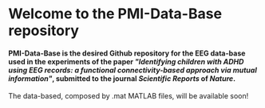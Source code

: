 # Welcome to the PMI-Data-Base repository
#### PMI-Data-Base is the desired Github repository for the EEG data-base used in the experiments of the paper *"Identifying children with ADHD using EEG records: a functional connectivity-based approach via mutual information"*, submitted to the journal *Scientific Reports* of *Nature*.

The data-based, composed by .mat MATLAB files, will be available soon! 
